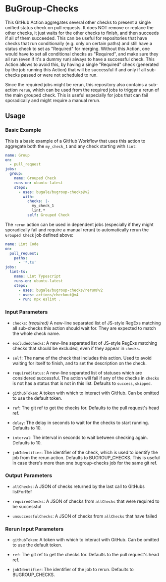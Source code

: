# BuGroup-Checks

This GitHub Action aggregates several other checks to present a single unified status check on pull requests. It does NOT remove or replace the other checks,
it just waits for the other checks to finish, and then succeeds if all of them succeeded.
This can be useful for repositories that have checks that run conditionally (e.g. only on certain paths) and still have a status check to set as "Required"
for merging.
Without this Action, one would have to set all conditional checks as "Required", and make sure they all run (even if it's a dummy run) always to have a
successful check.
This Action allows to avoid this, by having a single "Required" check (generated by the job running this Action) that will be successful if and only if all
sub-checks passed or were not scheduled to run.

Since the required jobs might be rerun, this repository also contains a sub-action `rerun`, which can be used from the required jobs to trigger a rerun of the main
grouped check. This is useful especially for jobs that can fail sporadically and might require a manual rerun.

## Usage

### Basic Example

This is a basic example of a GitHub Workflow that uses this action to aggregate both the `my_check_1` and any check starting with `lint`:

```yaml
name: Group
on:
  - pull_request
jobs:
  group:
    name: Grouped Check
    runs-on: ubuntu-latest
    steps:
      - uses: bugale/bugroup-checks@v2
        with:
          checks: |-
            my_check_1
            lint.*
          self: Grouped Check
```

The `rerun` action can be used in dependent jobs (especially if they might sporadically fail and require a manual rerun) to automatically rerun the
`Grouped Check` job defined above:

```yaml
name: Lint Code
on:
  pull_request:
    paths:
      - '*.ts'
jobs:
  lint-ts:
    name: Lint Typescript
    runs-on: ubuntu-latest
    steps:
      - uses: bugale/bugroup-checks/rerun@v2
      - uses: actions/checkout@v4
      - run: npx eslint .
```

### Input Parameters

- `checks`: _(required)_ A new-line separated list of JS-style RegExs matching all sub-checks this action should wait for. They are expected to match the whole
  check name.

- `excludedChecks`: A new-line separated list of JS-style RegExs matching checks that should be excluded, even if they appear in `checks`.

- `self`: The name of the check that includes this action. Used to avoid waiting for itself to finish, and to set the description on the check.

- `requiredStatus`: A new-line separated list of statuses which are considered successful. The action will fail if any of the checks in `checks` is not has a
  status that is not in this list. Defaults to `success,skipped`.

- `githubToken`: A token with which to interact with GitHub. Can be omitted to use the default token.

- `ref`: The git ref to get the checks for. Defaults to the pull request's head ref.

- `delay`: The delay in seconds to wait for the checks to start running. Defaults to 10.

- `interval`: The interval in seconds to wait between checking again. Defaults to 10.

- `jobIdentifier`: The identifier of the check, which is used to identify the job from the rerun action. Defaults to BUGROUP_CHECKS.
  This is useful in case there's more than one bugroup-checks job for the same git ref.

### Output Parameters

- `allChecks`: A JSON of checks returned by the last call to GitHubs listForRef

- `requiredChecks`: A JSON of checks from `allChecks` that were required to be successful

- `unsuccessfulChecks`: A JSON of checks from `allChecks` that have failed

### Rerun Input Parameters

- `githubToken`: A token with which to interact with GitHub. Can be omitted to use the default token.

- `ref`: The git ref to get the checks for. Defaults to the pull request's head ref.

- `jobIdentifier`: The identifier of the job to rerun. Defaults to BUGROUP_CHECKS.
